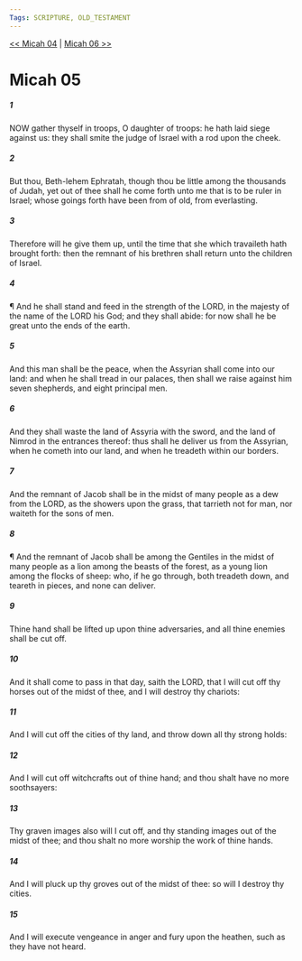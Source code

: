 ```yaml
---
Tags: SCRIPTURE, OLD_TESTAMENT
---
```


[<< Micah 04](OLD_TESTAMENT/33_Micah/Micah_04.md) | [Micah 06 >>](OLD_TESTAMENT/33_Micah/Micah_06.md)

# Micah 05

##### 1

NOW gather thyself in troops, O daughter of troops: he hath laid siege against us: they shall smite the judge of Israel with a rod upon the cheek.

##### 2

But thou, Beth-lehem Ephratah, though thou be little among the thousands of Judah, yet out of thee shall he come forth unto me that is to be ruler in Israel; whose goings forth have been from of old, from everlasting.

##### 3

Therefore will he give them up, until the time that she which travaileth hath brought forth: then the remnant of his brethren shall return unto the children of Israel.

##### 4

¶ And he shall stand and feed in the strength of the LORD, in the majesty of the name of the LORD his God; and they shall abide: for now shall he be great unto the ends of the earth.

##### 5

And this man shall be the peace, when the Assyrian shall come into our land: and when he shall tread in our palaces, then shall we raise against him seven shepherds, and eight principal men.

##### 6

And they shall waste the land of Assyria with the sword, and the land of Nimrod in the entrances thereof: thus shall he deliver us from the Assyrian, when he cometh into our land, and when he treadeth within our borders.

##### 7

And the remnant of Jacob shall be in the midst of many people as a dew from the LORD, as the showers upon the grass, that tarrieth not for man, nor waiteth for the sons of men.

##### 8

¶ And the remnant of Jacob shall be among the Gentiles in the midst of many people as a lion among the beasts of the forest, as a young lion among the flocks of sheep: who, if he go through, both treadeth down, and teareth in pieces, and none can deliver.

##### 9

Thine hand shall be lifted up upon thine adversaries, and all thine enemies shall be cut off.

##### 10

And it shall come to pass in that day, saith the LORD, that I will cut off thy horses out of the midst of thee, and I will destroy thy chariots:

##### 11

And I will cut off the cities of thy land, and throw down all thy strong holds:

##### 12

And I will cut off witchcrafts out of thine hand; and thou shalt have no more soothsayers:

##### 13

Thy graven images also will I cut off, and thy standing images out of the midst of thee; and thou shalt no more worship the work of thine hands.

##### 14

And I will pluck up thy groves out of the midst of thee: so will I destroy thy cities.

##### 15

And I will execute vengeance in anger and fury upon the heathen, such as they have not heard.
